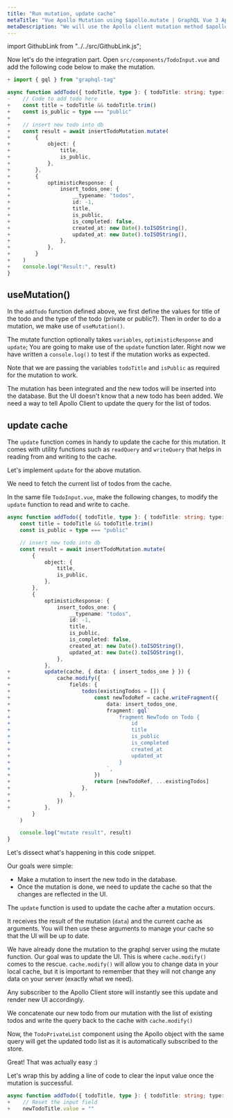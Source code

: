 ```yaml
---
title: "Run mutation, update cache"
metaTitle: "Vue Apollo Mutation using $apollo.mutate | GraphQL Vue 3 Apollo Tutorial"
metaDescription: "We will use the Apollo client mutation method $apollo.mutate from vue-apollo as an example to insert new data and update cache locally using readQuery and writeQuery."
---
```


import GithubLink from "../../src/GithubLink.js";

Now let's do the integration part. Open `src/components/TodoInput.vue` and add the following code below to make the mutation.

```ts
+ import { gql } from "graphql-tag"

async function addTodo({ todoTitle, type }: { todoTitle: string; type: string }) {
-    // Code to add todo here
+    const title = todoTitle && todoTitle.trim()
+    const is_public = type === "public"
+
+    // insert new todo into db
+    const result = await insertTodoMutation.mutate(
+        {
+            object: {
+                title,
+                is_public,
+            },
+        },
+        {
+            optimisticResponse: {
+                insert_todos_one: {
+                    __typename: "todos",
+                    id: -1,
+                    title,
+                    is_public,
+                    is_completed: false,
+                    created_at: new Date().toISOString(),
+                    updated_at: new Date().toISOString(),
+                },
+            },
+        }
+    )
+    console.log("Result:", result)
}
```

## useMutation()

In the `addTodo` function defined above, we first define the values for title of the todo and the type of the todo (private or public?). Then in order to do a mutation, we make use of `useMutation()`.

The mutate function optionally takes `variables`, `optimisticResponse` and `update`; You are going to make use of the `update` function later. Right now we have written a `console.log()` to test if the mutation works as expected.

Note that we are passing the variables `todoTitle` and `isPublic` as required for the mutation to work.

The mutation has been integrated and the new todos will be inserted into the database. But the UI doesn't know that a new todo has been added. We need a way to tell Apollo Client to update the query for the list of todos.

## update cache

The `update` function comes in handy to update the cache for this mutation. It comes with utility functions such as `readQuery` and `writeQuery` that helps in reading from and writing to the cache.

Let's implement `update` for the above mutation.

We need to fetch the current list of todos from the cache. 

In the same file `TodoInput.vue`, make the following changes, to modify the `update` function to read and write to cache.

```ts
async function addTodo({ todoTitle, type }: { todoTitle: string; type: string }) {
    const title = todoTitle && todoTitle.trim()
    const is_public = type === "public"

    // insert new todo into db
    const result = await insertTodoMutation.mutate(
        {
            object: {
                title,
                is_public,
            },
        },
        {
            optimisticResponse: {
                insert_todos_one: {
                    __typename: "todos",
                    id: -1,
                    title,
                    is_public,
                    is_completed: false,
                    created_at: new Date().toISOString(),
                    updated_at: new Date().toISOString(),
                },
            },
+           update(cache, { data: { insert_todos_one } }) {
+               cache.modify({
+                   fields: {
+                       todos(existingTodos = []) {
+                           const newTodoRef = cache.writeFragment({
+                               data: insert_todos_one,
+                               fragment: gql`
+                                   fragment NewTodo on Todo {
+                                       id
+                                       title
+                                       is_public
+                                       is_completed
+                                       created_at
+                                       updated_at
+                                   }
+                               `,
+                           })
+                           return [newTodoRef, ...existingTodos]
+                       },
+                   },
+               })
+           },
        }
    )

    console.log("mutate result", result)
}
```

Let's dissect what's happening in this code snippet.

Our goals were simple:

- Make a mutation to insert the new todo in the database.
- Once the mutation is done, we need to update the cache so that the changes are reflected in the UI.

The `update` function is used to update the cache after a mutation occurs.

It receives the result of the mutation (`data`) and the current cache as arguments. You will then use these arguments to manage your cache so that the UI will be up to date.

We have already done the mutation to the graphql server using the mutate function. Our goal was to update the UI. This is where `cache.modify()` comes to the rescue. `cache.modify()` will allow you to change data in your local cache, but it is important to remember that they will not change any data on your server (exactly what we need).

  Any subscriber to the Apollo Client store will instantly see this update and render new UI accordingly.

We concatenate our new todo from our mutation with the list of existing todos and write the query back to the cache with `cache.modify()`

Now, the `TodoPrivateList` component using the Apollo object with the same query will get the updated todo list as it is automatically subscribed to the store.

Great! That was actually easy :)

Let's wrap this by adding a line of code to clear the input value once the mutation is successful.

```ts
async function addTodo({ todoTitle, type }: { todoTitle: string; type: string }) {
+    // Reset the input field
+    newTodoTitle.value = ""
```

